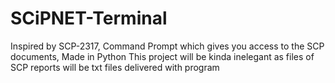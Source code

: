 # SCiPNET-Terminal
Inspired by SCP-2317, Command Prompt which gives you access to the SCP documents, Made in Python
This project will be kinda inelegant as files of SCP reports will be txt files delivered with program

